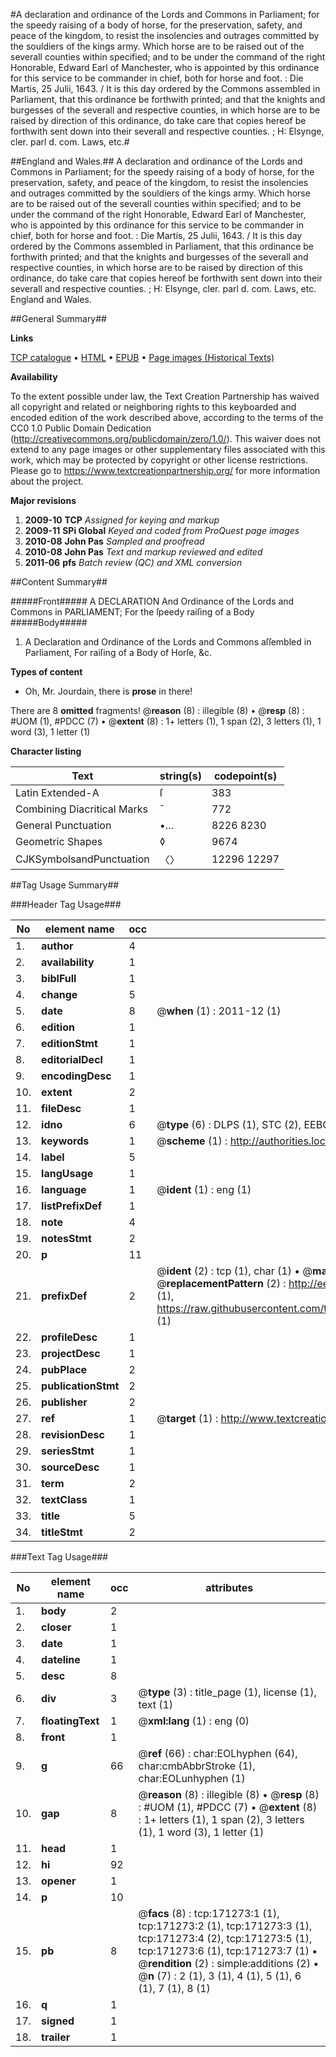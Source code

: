 #A declaration and ordinance of the Lords and Commons in Parliament; for the speedy raising of a body of horse, for the preservation, safety, and peace of the kingdom, to resist the insolencies and outrages committed by the souldiers of the kings army. Which horse are to be raised out of the severall counties within specified; and to be under the command of the right Honorable, Edward Earl of Manchester, who is appointed by this ordinance for this service to be commander in chief, both for horse and foot. : Die Martis, 25 Julii, 1643. / It is this day ordered by the Commons assembled in Parliament, that this ordinance be forthwith printed; and that the knights and burgesses of the severall and respective counties, in which horse are to be raised by direction of this ordinance, do take care that copies hereof be forthwith sent down into their severall and respective counties. ; H: Elsynge, cler. parl d. com. Laws, etc.#

##England and Wales.##
A declaration and ordinance of the Lords and Commons in Parliament; for the speedy raising of a body of horse, for the preservation, safety, and peace of the kingdom, to resist the insolencies and outrages committed by the souldiers of the kings army. Which horse are to be raised out of the severall counties within specified; and to be under the command of the right Honorable, Edward Earl of Manchester, who is appointed by this ordinance for this service to be commander in chief, both for horse and foot. : Die Martis, 25 Julii, 1643. / It is this day ordered by the Commons assembled in Parliament, that this ordinance be forthwith printed; and that the knights and burgesses of the severall and respective counties, in which horse are to be raised by direction of this ordinance, do take care that copies hereof be forthwith sent down into their severall and respective counties. ; H: Elsynge, cler. parl d. com.
Laws, etc.
England and Wales.

##General Summary##

**Links**

[TCP catalogue](http://www.ota.ox.ac.uk/tcp/)  • 
[HTML](http://tei.it.ox.ac.uk/tcp/Texts-HTML/free/A82/A82592.html)  • 
[EPUB](http://tei.it.ox.ac.uk/tcp/Texts-EPUB/free/A82/A82592.epub) • 
[Page images (Historical Texts)](https://historicaltexts.jisc.ac.uk/eebo-45097674e)

**Availability**

To the extent possible under law, the Text Creation Partnership has waived all copyright and related or neighboring rights to this keyboarded and encoded edition of the work described above, according to the terms of the CC0 1.0 Public Domain Dedication (http://creativecommons.org/publicdomain/zero/1.0/). This waiver does not extend to any page images or other supplementary files associated with this work, which may be protected by copyright or other license restrictions. Please go to https://www.textcreationpartnership.org/ for more information about the project.

**Major revisions**

1. __2009-10__ __TCP__ *Assigned for keying and markup*
1. __2009-11__ __SPi Global__ *Keyed and coded from ProQuest page images*
1. __2010-08__ __John Pas__ *Sampled and proofread*
1. __2010-08__ __John Pas__ *Text and markup reviewed and edited*
1. __2011-06__ __pfs__ *Batch review (QC) and XML conversion*

##Content Summary##

#####Front#####
A DECLARATION And Ordinance of the Lords and Commons in PARLIAMENT; For the ſpeedy raiſing of a Body
#####Body#####

1. A Declaration and Ordinance of the Lords and Commons aſſembled in Parliament, For raiſing of a Body of Horſe, &c.

**Types of content**

  * Oh, Mr. Jourdain, there is **prose** in there!

There are 8 **omitted** fragments! 
 @__reason__ (8) : illegible (8)  •  @__resp__ (8) : #UOM (1), #PDCC (7)  •  @__extent__ (8) : 1+ letters (1), 1 span (2), 3 letters (1), 1 word (3), 1 letter (1)

**Character listing**


|Text|string(s)|codepoint(s)|
|---|---|---|
|Latin Extended-A|ſ|383|
|Combining             Diacritical Marks|̄|772|
|General Punctuation|•…|8226 8230|
|Geometric Shapes|◊|9674|
|CJKSymbolsandPunctuation|〈〉|12296 12297|

##Tag Usage Summary##

###Header Tag Usage###

|No|element name|occ|attributes|
|---|---|---|---|
|1.|__author__|4||
|2.|__availability__|1||
|3.|__biblFull__|1||
|4.|__change__|5||
|5.|__date__|8| @__when__ (1) : 2011-12 (1)|
|6.|__edition__|1||
|7.|__editionStmt__|1||
|8.|__editorialDecl__|1||
|9.|__encodingDesc__|1||
|10.|__extent__|2||
|11.|__fileDesc__|1||
|12.|__idno__|6| @__type__ (6) : DLPS (1), STC (2), EEBO-CITATION (1), OCLC (1), VID (1)|
|13.|__keywords__|1| @__scheme__ (1) : http://authorities.loc.gov/ (1)|
|14.|__label__|5||
|15.|__langUsage__|1||
|16.|__language__|1| @__ident__ (1) : eng (1)|
|17.|__listPrefixDef__|1||
|18.|__note__|4||
|19.|__notesStmt__|2||
|20.|__p__|11||
|21.|__prefixDef__|2| @__ident__ (2) : tcp (1), char (1)  •  @__matchPattern__ (2) : ([0-9\-]+):([0-9IVX]+) (1), (.+) (1)  •  @__replacementPattern__ (2) : http://eebo.chadwyck.com/downloadtiff?vid=$1&page=$2 (1), https://raw.githubusercontent.com/textcreationpartnership/Texts/master/tcpchars.xml#$1 (1)|
|22.|__profileDesc__|1||
|23.|__projectDesc__|1||
|24.|__pubPlace__|2||
|25.|__publicationStmt__|2||
|26.|__publisher__|2||
|27.|__ref__|1| @__target__ (1) : http://www.textcreationpartnership.org/docs/. (1)|
|28.|__revisionDesc__|1||
|29.|__seriesStmt__|1||
|30.|__sourceDesc__|1||
|31.|__term__|2||
|32.|__textClass__|1||
|33.|__title__|5||
|34.|__titleStmt__|2||


###Text Tag Usage###

|No|element name|occ|attributes|
|---|---|---|---|
|1.|__body__|2||
|2.|__closer__|1||
|3.|__date__|1||
|4.|__dateline__|1||
|5.|__desc__|8||
|6.|__div__|3| @__type__ (3) : title_page (1), license (1), text (1)|
|7.|__floatingText__|1| @__xml:lang__ (1) : eng (0)|
|8.|__front__|1||
|9.|__g__|66| @__ref__ (66) : char:EOLhyphen (64), char:cmbAbbrStroke (1), char:EOLunhyphen (1)|
|10.|__gap__|8| @__reason__ (8) : illegible (8)  •  @__resp__ (8) : #UOM (1), #PDCC (7)  •  @__extent__ (8) : 1+ letters (1), 1 span (2), 3 letters (1), 1 word (3), 1 letter (1)|
|11.|__head__|1||
|12.|__hi__|92||
|13.|__opener__|1||
|14.|__p__|10||
|15.|__pb__|8| @__facs__ (8) : tcp:171273:1 (1), tcp:171273:2 (1), tcp:171273:3 (1), tcp:171273:4 (2), tcp:171273:5 (1), tcp:171273:6 (1), tcp:171273:7 (1)  •  @__rendition__ (2) : simple:additions (2)  •  @__n__ (7) : 2 (1), 3 (1), 4 (1), 5 (1), 6 (1), 7 (1), 8 (1)|
|16.|__q__|1||
|17.|__signed__|1||
|18.|__trailer__|1||
